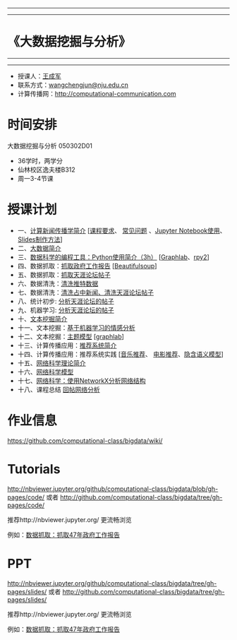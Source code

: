 ***
***
# 《大数据挖掘与分析》
***
***

- 授课人：[王成军](http://chengjun.github.io)
- 联系方式：wangchengjun@nju.edu.cn
- 计算传播网：http://computational-communication.com



# 时间安排


大数据挖掘与分析 050302D01

- 36学时，两学分
- 仙林校区逸夫楼B312
- 周一3-4节课



# 授课计划

- 一、[计算新闻传播学简介](http://nbviewer.jupyter.org/github/computational-class/bigdata/blob/gh-pages/slides/01.intro2cjc.slides.html#) [[课程要求](http://nbviewer.jupyter.org/github/computational-class/bigdata/blob/gh-pages/slides/0.about2cjc.slides.html#/)、 [常见问题](http://nbviewer.jupyter.org/github/computational-class/bigdata/blob/gh-pages/slides/0.common_questions.slides.html#/) 、[Jupyter Notebook使用](http://nbviewer.jupyter.org/github/computational-class/bigdata/blob/gh-pages/slides/01.jupyter_notebook.slides.html#/)、 [Slides制作方法](http://nbviewer.jupyter.org/github/computational-class/bigdata/blob/gh-pages/slides/01.slides.slides.html#/)]
- 二、[大数据简介 ](http://nbviewer.jupyter.org/github/computational-class/bigdata/blob/gh-pages/slides/02.bigdata.slides.html#/)
- 三、[数据科学的编程工具：Python使用简介（3h）](http://nbviewer.jupyter.org/github/computational-class/bigdata/blob/gh-pages/slides/03.python_intro.slides.html#/) [[Graphlab](http://nbviewer.jupyter.org/github/computational-class/bigdata/blob/gh-pages/slides/03.graphlab.slides.html#/)、[rpy2](http://nbviewer.jupyter.org/github/computational-class/bigdata/blob/gh-pages/slides/03.rpy2.slides.html#/)]
- 四、数据抓取：[抓取政府工作报告](http://nbviewer.jupyter.org/github/computational-class/bigdata/blob/gh-pages/slides/04.PythonCrawlerGovernmentReport.slides.html#/) [[Beautifulsoup](http://nbviewer.jupyter.org/github/computational-class/bigdata/blob/gh-pages/slides/04.PythonCrawler_beautifulsoup.slides.html#/)]
- 五、数据抓取：[抓取天涯论坛帖子](http://nbviewer.jupyter.org/github/computational-class/bigdata/blob/gh-pages/slides/05.PythonCrawler_tianya_threads.slides.html#/)
- 六、数据清洗：[清洗推特数据](http://nbviewer.jupyter.org/github/computational-class/bigdata/blob/gh-pages/slides/06.data_cleaning_Tweets.slides.html#/)
- 七、数据清洗：[清洗占中新闻、清洗天涯论坛帖子](http://nbviewer.jupyter.org/github/computational-class/bigdata/blob/gh-pages/slides/07.data_cleaning_occupy_central_news.slides.html#/)
- 八、统计初步: [分析天涯论坛的帖子](http://nbviewer.jupyter.org/github/computational-class/bigdata/blob/gh-pages/slides/08.analyzing_tianya_thread_network.slides.html#/)
- 九、机器学习: [分析天涯论坛的帖子](http://nbviewer.jupyter.org/github/computational-class/bigdata/blob/gh-pages/slides/09.machine_learning_with_sklearn.slides.html#/)
- 十、[文本挖掘简介](http://nbviewer.jupyter.org/github/computational-class/bigdata/blob/gh-pages/slides/10.text_minning_gov_report.slides.html#/)
- 十一、文本挖掘：[基于机器学习的情感分析](http://nbviewer.jupyter.org/github/computational-class/bigdata/blob/gh-pages/slides/11.sentiment_classifier.slides.html#/)
- 十二、文本挖掘：[主题模型](http://nbviewer.jupyter.org/github/computational-class/bigdata/blob/gh-pages/slides/12.topic_models.slides.html#/) [[graphlab](http://nbviewer.jupyter.org/github/computational-class/bigdata/blob/gh-pages/slides/12.topic-models-with-graphlab.slides.html#/)]
- 十三、计算传播应用：[推荐系统简介](http://nbviewer.jupyter.org/github/computational-class/bigdata/blob/gh-pages/slides/13.recsys_intro.slides.html#/)
- 十四、计算传播应用：推荐系统实践 [[音乐推荐](http://nbviewer.jupyter.org/github/computational-class/bigdata/blob/gh-pages/slides/14.millionsong.slides.html#/)、 [电影推荐](http://nbviewer.jupyter.org/github/computational-class/bigdata/blob/gh-pages/slides/14.movielens_recommendation-systems.slides.html#/)、[隐含语义模型](http://nbviewer.jupyter.org/github/computational-class/bigdata/blob/gh-pages/slides/14.matrix-factorization-demo.slides.html#/)]
- 十五、[网络科学理论简介](http://nbviewer.jupyter.org/github/computational-class/bigdata/blob/gh-pages/slides/15.network_science_intro.slides.html#/)
- 十六、[网络科学模型](http://nbviewer.jupyter.org/github/computational-class/bigdata/blob/gh-pages/slides/16.network_science_models.slides.html#/)
- 十七、[网络科学：使用NetworkX分析网络结构](http://nbviewer.jupyter.org/github/computational-class/bigdata/blob/gh-pages/slides/17.networkx.slides.html#/)
- 十八、课程总结 [回帖网络分析](http://nbviewer.jupyter.org/github/computational-class/bigdata/blob/gh-pages/slides/18.network_analysis_of_tianya_bbs.slides.html#/)


# 作业信息

https://github.com/computational-class/bigdata/wiki/

# Tutorials
http://nbviewer.jupyter.org/github/computational-class/bigdata/blob/gh-pages/code/ 或者 http://github.com/computational-class/bigdata/tree/gh-pages/code/

推荐http://nbviewer.jupyter.org/ 更流畅浏览

例如：[数据抓取：抓取47年政府工作报告](http://nbviewer.jupyter.org/github/computational-class/bigdata/blob/gh-pages/code/04.PythonCrawlerGovernmentReport.ipynb)

# PPT
http://nbviewer.jupyter.org/github/computational-class/bigdata/tree/gh-pages/slides/ 或者
http://github.com/computational-class/bigdata/tree/gh-pages/slides/  

推荐http://nbviewer.jupyter.org/ 更流畅浏览

例如：[数据抓取：抓取47年政府工作报告](http://nbviewer.jupyter.org/github/computational-class/bigdata/blob/gh-pages/slides/04.PythonCrawlerGovernmentReport.slides.html#/)
